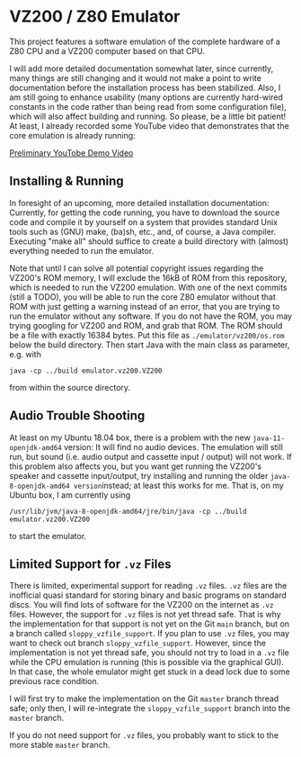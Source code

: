 VZ200 / Z80 Emulator
====================

This project features a software emulation of the complete hardware of
a Z80 CPU and a VZ200 computer based on that CPU.

I will add more detailed documentation somewhat later, since
currently, many things are still changing and it would not make a
point to write documentation before the installation process has been
stabilized.  Also, I am still going to enhance usability (many options
are currently hard-wired constants in the code rather than being read
from some configuration file), which will also affect building and
running.  So please, be a little bit patient!  At least, I already
recorded some YouTube video that demonstrates that the core emulation
is already running:

[Preliminary YouTobe Demo Video](https://youtu.be/S65sOWSTnGA)

Installing & Running
--------------------

In foresight of an upcoming, more detailed installation documentation:
Currently, for getting the code running, you have to download the
source code and compile it by yourself on a system that provides
standard Unix tools such as (GNU) make, (ba)sh, etc., and, of course,
a Java compiler. Executing "make all" should suffice to create a build
directory with (almost) everything needed to run the emulator.

Note that until I can solve all potential copyright issues regarding
the VZ200's ROM memory, I will exclude the 16kB of ROM from this
repository, which is needed to run the VZ200 emulation.  With one of
the next commits (still a TODO), you will be able to run the core Z80
emulator without that ROM with just getting a warning instead of an
error, that you are trying to run the emulator without any software.
If you do not have the ROM, you may trying googling for VZ200 and ROM,
and grab that ROM.  The ROM should be a file with exactly 16384 bytes.
Put this file as `./emulator/vz200/os.rom` below the build directory.
Then start Java with the main class as parameter, e.g. with

```
java -cp ../build emulator.vz200.VZ200
```

from within the source directory.

Audio Trouble Shooting
----------------------

At least on my Ubuntu 18.04 box, there is a problem with the new
`java-11-openjdk-amd64` version: It will find no audio devices.  The
emulation will still run, but sound (i.e. audio output and cassette
input / output) will not work.  If this problem also affects you, but
you want get running the VZ200's speaker and cassette input/output,
try installing and running the older `java-8-openjdk-amd64
version`instead; at least this works for me.  That is, on my Ubuntu
box, I am currently using

```
/usr/lib/jvm/java-8-openjdk-amd64/jre/bin/java -cp ../build emulator.vz200.VZ200
```

to start the emulator.

Limited Support for `.vz` Files
--------------------------------

There is limited, experimental support for reading `.vz` files.  `.vz`
files are the inofficial quasi standard for storing binary and basic
programs on standard discs.  You will find lots of software for the
VZ200 on the internet as `.vz` files.  However, the support for `.vz`
files is not yet thread safe.  That is why the implementation for that
support is not yet on the Git `main` branch, but on a branch called
`sloppy_vzfile_support`.  If you plan to use `.vz` files, you may want
to check out branch `sloppy_vzfile_support`.  However, since the
implementation is not yet thread safe, you should not try to load in a
`.vz` file while the CPU emulation is running (this is possible via
the graphical GUI).  In that case, the whole emulator might get stuck
in a dead lock due to some previous race condition.

I will first try to make the implementation on the Git `master` branch
thread safe; only then, I will re-integrate the
`sloppy_vzfile_support` branch into the `master` branch.

If you do not need support for `.vz` files, you probably want to stick
to the more stable `master` branch.

